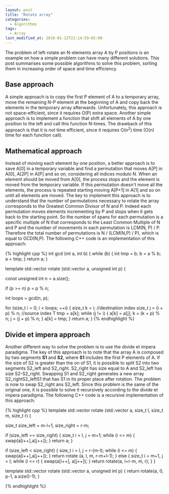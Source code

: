 ```yaml
---
layout: post
title: "Rotate array"
categories:
  - Algorithms
tags:
  - Array
last_modified_at: 2018-01-22T22:14:59-05:00
---
```


The problem of left-rotate an N-elements array A by P positions is an example on how a simple problem can have many different solutions. This post summarises some possible algorithms to solve this problem, sorting them in increasing order of space and time efficiency. 

## Base approach
A simple approach is to copy the first P element of A to a temporary array, move the remaining N-P element at the beginning of A and copy back the elements in the temporary array afterwards. Unfortunately, this approach is not space-efficient, since it requires O(P) extra space. Another simple approach is to implement a function that shift all elements of A by one position to the left and call this function N-times. The drawback of this approach is that it is not time efficient, since it requires O(n<sup>2</sup>) time (O(n) time for each function call).

## Mathematical approach
Instead of moving each element by one position, a better approach is to save A\[0\] in a temporary variable and find a permutation that moves A\[P\] in A\[0\], A\[2P\] in A\[P\] and so on, considering all indices modulo N. When an element should be moved from A\[0\], the process stops and the element is moved from the temporary variable. If this permutation doesn't move all the elements, the process is repeated starting moving A[P+1] in A[1] and so on until all elements are moved. The key to implement this approach is to understand that the number of permutations necessary to rotate the array corresponds to the Greatest Common Divisor of N and P. Indeed each permutation moves elements incrementing by P and stops when it gets back to the starting point. So the number of spans for each permutation is a specific multiple of N that corresponds to the Least Common Multiple of N and P and the number of movements in each permutation is LCM(N, P) / P. Therefore the total number of permutations is N / (LCM(N,P) / P), which is equal to GCD(N,P). The following C++ code is an implementation of this approach:

{% highlight cpp %} 
int gcd (int a, int b) {
  while (b) {
    int tmp = b;
    b = a % b;
    a = tmp;
  }
  return a;
}

template <typename T>
std::vector<T> rotate (std::vector<T> a, unsigned int p) {
  
  const unsigned int n = a.size();
  
  if (p >= n) p = p % n;

  int loops = gcd(n, p);

  for (size_t i = 0; i < loops; ++i) {
    size_t k = i; //destination index
    size_t j = (i + p) % n; //source index
    T tmp = a[k];
    while (j != i) {
      a[k] = a[j];
      k = (k + p) % n;
      j = (j + p) % n;
    }
    a[k] = tmp;
  }
  return a;
} 
{% endhighlight %}

## Divide et impera approach

Another different way to solve the problem is to use the divide et impera paradigma. The key of this approach is to note that the array A is composed by two segments **S1** and **S2**, where **S1** includes the first P elements of A. If the size of S2 is greater than the on of S1, it is possible to split S2 into two segments S2_left and S2_right. S2_right has size equal to A and S2_left has size S2-S2_right. Swapping S1 and S2_right generates a new array S2_rightS2_leftS1 that has S1 in its proper place after rotation. The problem is now to swap S2_right ans S2_left. Since this problem is the same of the original one, it is possible to solve it recursively according to the divide et impera paradigma. The following C++ code is a recursive implementation of this approach:

{% highlight cpp %} 
template <typename T>
std::vector<T> rotate (std::vector<T> a, size_t l, size_t m, size_t r) {
  
  size_t size_left = m-l+1, size_right = r-m;
  
  if (size_left == size_right) {
    size_t i = l, j = m+1;
    while (i <= m) {
      swap(a[i++],a[j++]);
    }
    return a;
  }
  
  if (size_left < size_right) {
    size_t i = l, j = r-(m-l);
    while (i <= m) {
      swap(a[i++],a[j++]);
    }
    return rotate (a, l, m, r-m+l-1);
  }
  else {
    size_t i = m+1, j = l;
    while (i <= r) {
      swap(a[i++], a[j++]);
    }
    return rotate(a, l+r-m, m, r);
  }
}

template <typename T>
std::vector<T> rotate (std::vector<T> a, unsigned int p) {
  return rotate(a, 0, p-1, a.size()-1);
}
  
{% endhighlight %}
